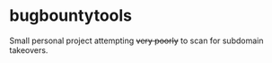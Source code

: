 # bugbountytools

Small personal project attempting ~~very poorly~~ to scan for subdomain takeovers.
